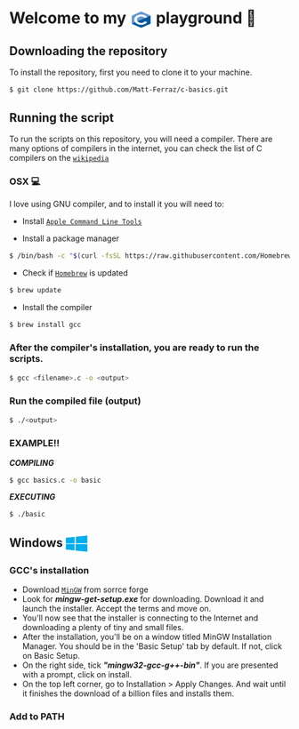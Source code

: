 # Welcome to my <img align="center" alt="c" height="30" width="40" src="https://raw.githubusercontent.com/devicons/devicon/master/icons/c/c-original.svg"> playground 🛝

## Downloading the repository
To install the repository, first you need to clone it to your machine.
```bash
$ git clone https://github.com/Matt-Ferraz/c-basics.git 
```

## Running the script
To run the scripts on this repository, you will need a compiler. 
There are many options of compilers in the internet, you can check the list of C compilers on the [`wikipedia`](https://en.wikipedia.org/wiki/List_of_compilers)

### OSX 💻 
I love using GNU compiler, and to install it you will need to:
 
 - Install [`Apple Command Line Tools`](https://developer.apple.com/download/all/)
 
 - Install a package manager
 ```bash
 $ /bin/bash -c "$(curl -fsSL https://raw.githubusercontent.com/Homebrew/install/HEAD/install.sh)"
 ```
 
 - Check if [`Homebrew`](https://brew.sh/) is updated
 ```bash
 $ brew update
 ```
 
 - Install the compiler
 ```bash
 $ brew install gcc
 ```
### After the compiler's installation, you are ready to run the scripts.
 ```bash
 $ gcc <filename>.c -o <output>
 ```
### Run the compiled file (output)
 ```bash
 $ ./<output>
 ```
 
### EXAMPLE!!
 **_COMPILING_**
 ```bash
 $ gcc basics.c -o basic
 ```
 **_EXECUTING_**
 ```bash
 $ ./basic
 ```

## Windows <img align="center" alt="c" height="30" width="40" src="https://raw.githubusercontent.com/devicons/devicon/master/icons/windows8/windows8-original.svg"> 
 ### GCC's installation
  - Download [`MinGW`](https://sourceforge.net/projects/mingw/files/Installer/mingw-get-setup.exe/download) from sorrce forge
  - Look for **_mingw-get-setup.exe_** for downloading. Download it and launch the installer. Accept the terms and move on.
  - You'll now see that the installer is connecting to the Internet and downloading a plenty of tiny and small files.
  - After the installation, you'll be on a window titled MinGW Installation Manager. You should be in the 'Basic Setup' tab by default. If not, click on Basic Setup.
  - On the right side, tick **_"mingw32-gcc-g++-bin"_**. If you are presented with a prompt, click on install.
  - On the top left corner, go to Installation > Apply Changes. And wait until it finishes the download of a billion files and installs them.
 ### Add to PATH
 
